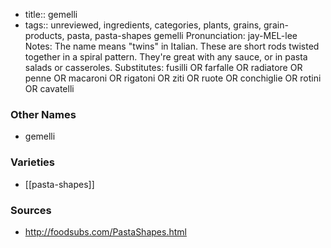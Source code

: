 - title:: gemelli
- tags:: unreviewed, ingredients, categories, plants, grains, grain-products, pasta, pasta-shapes
gemelli Pronunciation: jay-MEL-lee Notes: The name means "twins" in Italian. These are short rods twisted together in a spiral pattern. They're great with any sauce, or in pasta salads or casseroles. Substitutes: fusilli OR farfalle OR radiatore OR penne OR macaroni OR rigatoni OR ziti OR ruote OR conchiglie OR rotini OR cavatelli

### Other Names

* gemelli

### Varieties

* [[pasta-shapes]]

### Sources
* http://foodsubs.com/PastaShapes.html
